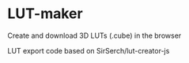 # LUT-maker
Create and download 3D LUTs (.cube) in the browser

LUT export code based on  SirSerch/lut-creator-js 
